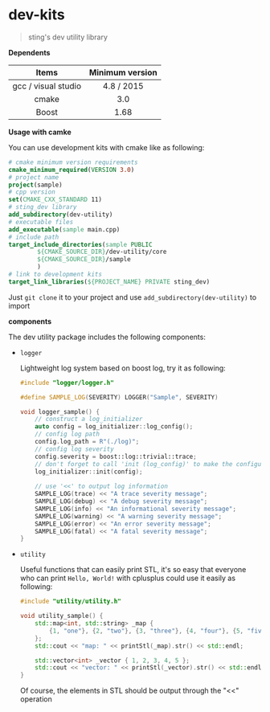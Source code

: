 # dev-kits
>  sting's dev utility library

**Dependents**

|        Items        | Minimum version |
| :-----------------: | :-------------: |
| gcc / visual studio |   4.8 / 2015    |
|        cmake        |       3.0       |
|        Boost        |      1.68       |

**Usage with camke**

You can use development kits with cmake like as following:

```cmake
# cmake minimum version requirements
cmake_minimum_required(VERSION 3.0)
# project name
project(sample)
# cpp version
set(CMAKE_CXX_STANDARD 11)
# sting_dev library
add_subdirectory(dev-utility)
# executable files
add_executable(sample main.cpp)
# include path
target_include_directories(sample PUBLIC
        ${CMAKE_SOURCE_DIR}/dev-utility/core
        ${CMAKE_SOURCE_DIR}/sample
        )
# link to development kits
target_link_libraries(${PROJECT_NAME} PRIVATE sting_dev)
```

Just `git clone` it to your project and use `add_subdirectory(dev-utility)` to import

**components**

The dev utility package includes the following components:

- `logger`

  Lightweight log system based on boost log, try it as following:

  ```c++
  #include "logger/logger.h"
  
  #define SAMPLE_LOG(SEVERITY) LOGGER("Sample", SEVERITY)
  
  void logger_sample() {
      // construct a log_initializer
      auto config = log_initializer::log_config();
      // config log path
      config.log_path = R"(./log)";
      // config log severity
      config.severity = boost::log::trivial::trace;
      // don't forget to call 'init (log_config)' to make the configuration available
      log_initializer::init(config);
      
      // use '<<' to output log information
      SAMPLE_LOG(trace) << "A trace severity message";
      SAMPLE_LOG(debug) << "A debug severity message";
      SAMPLE_LOG(info) << "An informational severity message";
      SAMPLE_LOG(warning) << "A warning severity message";
      SAMPLE_LOG(error) << "An error severity message";
      SAMPLE_LOG(fatal) << "A fatal severity message";
  }
  ```

- `utility`

  Useful functions that can easily print STL, it's so easy that everyone who can print `Hello, World!` with cplusplus could use it easily as following:
  
  ```c++
  #include "utility/utility.h"
  
  void utility_sample() {
      std::map<int, std::string> _map {
          {1, "one"}, {2, "two"}, {3, "three"}, {4, "four"}, {5, "five"}
      };
      std::cout << "map: " << printStl(_map).str() << std::endl;
  
      std::vector<int> _vector { 1, 2, 3, 4, 5 };
      std::cout << "vector: " << printStl(_vector).str() << std::endl;
  }
  ```
  
  Of course, the elements in STL should be output through the "<<" operation

